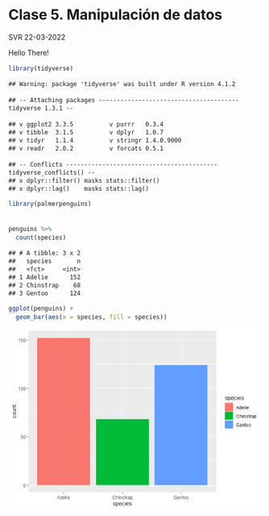 Clase 5. Manipulación de datos
================
SVR
22-03-2022

Hello There!

``` r
library(tidyverse)
```

    ## Warning: package 'tidyverse' was built under R version 4.1.2

    ## -- Attaching packages --------------------------------------- tidyverse 1.3.1 --

    ## v ggplot2 3.3.5          v purrr   0.3.4     
    ## v tibble  3.1.5          v dplyr   1.0.7     
    ## v tidyr   1.1.4          v stringr 1.4.0.9000
    ## v readr   2.0.2          v forcats 0.5.1

    ## -- Conflicts ------------------------------------------ tidyverse_conflicts() --
    ## x dplyr::filter() masks stats::filter()
    ## x dplyr::lag()    masks stats::lag()

``` r
library(palmerpenguins)


penguins %>% 
  count(species)
```

    ## # A tibble: 3 x 2
    ##   species       n
    ##   <fct>     <int>
    ## 1 Adelie      152
    ## 2 Chinstrap    68
    ## 3 Gentoo      124

``` r
ggplot(penguins) +
  geom_bar(aes(x = species, fill = species))
```

![](clase_5_files/figure-gfm/unnamed-chunk-1-1.png)<!-- -->
